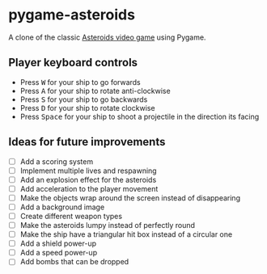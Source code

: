 # pygame-asteroids

A clone of the classic [Asteroids video game](<https://en.wikipedia.org/wiki/Asteroids_(video_game)>) using Pygame.

## Player keyboard controls

- Press <kbd>W</kbd> for your ship to go forwards
- Press <kbd>A</kbd> for your ship to rotate anti-clockwise
- Press <kbd>S</kbd> for your ship to go backwards
- Press <kbd>D</kbd> for your ship to rotate clockwise
- Press <kbd>Space</kbd> for your ship to shoot a projectile in the direction its facing

## Ideas for future improvements

- [ ] Add a scoring system
- [ ] Implement multiple lives and respawning
- [ ] Add an explosion effect for the asteroids
- [ ] Add acceleration to the player movement
- [ ] Make the objects wrap around the screen instead of disappearing
- [ ] Add a background image
- [ ] Create different weapon types
- [ ] Make the asteroids lumpy instead of perfectly round
- [ ] Make the ship have a triangular hit box instead of a circular one
- [ ] Add a shield power-up
- [ ] Add a speed power-up
- [ ] Add bombs that can be dropped
